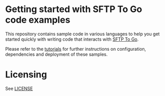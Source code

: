 Getting started with SFTP To Go code examples
=============================================

This repository contains sample code in various languages to help you get started quickly with writing code that interacts with [SFTP To Go](https://sftptogo.com/?utm_source=code&utm_medium=github).

Please refer to the [tutorials](https://sftptogo.com/blog/go-sftp/?utm_source=github&utm_medium=github) for further instructions on configuration, dependencies and deployment of these samples.

Licensing
=========

See [LICENSE](LICENSE)

